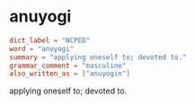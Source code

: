 # anuyogi

``` toml
dict_label = "NCPED"
word = "anuyogi"
summary = "applying oneself to; devoted to."
grammar_comment = "masculine"
also_written_as = ["anuyogin"]
```

applying oneself to; devoted to.

